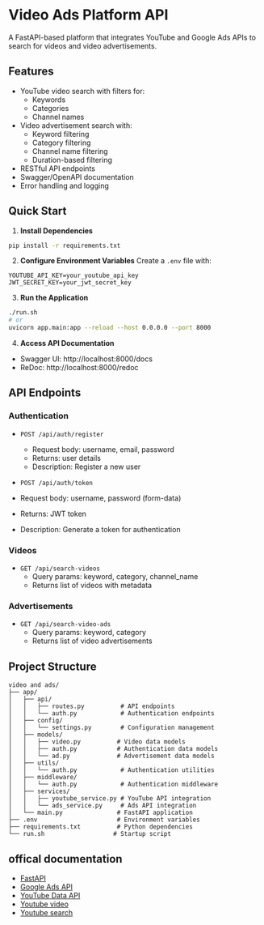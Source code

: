 # Video Ads Platform API

A FastAPI-based platform that integrates YouTube and Google Ads APIs to search for videos and video advertisements.

## Features

- YouTube video search with filters for:
  - Keywords
  - Categories
  - Channel names
- Video advertisement search with:
  - Keyword filtering
  - Category filtering
  - Channel name filtering
  - Duration-based filtering
- RESTful API endpoints
- Swagger/OpenAPI documentation
- Error handling and logging

## Quick Start

1. **Install Dependencies**
```bash
pip install -r requirements.txt
```

2. **Configure Environment Variables**
Create a `.env` file with:
```env
YOUTUBE_API_KEY=your_youtube_api_key
JWT_SECRET_KEY=your_jwt_secret_key
```

3. **Run the Application**
```bash
./run.sh
# or
uvicorn app.main:app --reload --host 0.0.0.0 --port 8000
```

4. **Access API Documentation**
- Swagger UI: http://localhost:8000/docs
- ReDoc: http://localhost:8000/redoc

## API Endpoints

### Authentication
- `POST /api/auth/register`
  - Request body: username, email, password
  - Returns: user details
  - Description: Register a new user
  
- `POST /api/auth/token`
-  Request body: username, password (form-data)
  - Returns: JWT token
  - Description: Generate a token for authentication

### Videos
- `GET /api/search-videos`
  - Query params: keyword, category, channel_name
  - Returns list of videos with metadata

### Advertisements
- `GET /api/search-video-ads`
  - Query params: keyword, category
  - Returns list of video advertisements


## Project Structure
```
video and ads/
├── app/
│   ├── api/
│   │   ├── routes.py          # API endpoints
│   │   └── auth.py            # Authentication endpoints
│   ├── config/
│   │   └── settings.py        # Configuration management
│   ├── models/
│   │   ├── video.py          # Video data models
│   │   ├── auth.py           # Authentication data models
│   │   └── ad.py             # Advertisement data models
│   ├── utils/
│   │   └── auth.py            # Authentication utilities
│   ├── middleware/
│   │   └── auth.py            # Authentication middleware
│   ├── services/
│   │   ├── youtube_service.py # YouTube API integration
│   │   └── ads_service.py     # Ads API integration
│   └── main.py               # FastAPI application
├── .env                      # Environment variables
├── requirements.txt          # Python dependencies
└── run.sh                   # Startup script
```


## offical documentation
- [FastAPI](https://fastapi.tiangolo.com/)
- [Google Ads API](https://developers.google.com/google-ads/api/docs/start)
- [YouTube Data API](https://developers.google.com/youtube/v3/getting-started)
- [Youtube video](https://developers.google.com/youtube/v3/docs/videos)
- [Youtube search](https://developers.google.com/youtube/v3/docs/search)